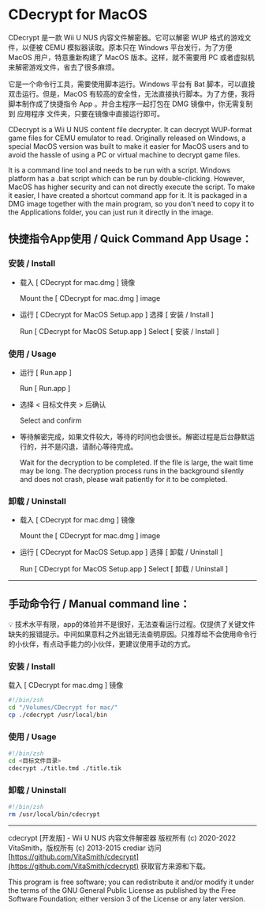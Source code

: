 # CDecrypt for MacOS

CDecrypt 是一款 Wii U NUS 内容文件解密器。它可以解密 WUP 格式的游戏文件，以便被 CEMU 模拟器读取。原本只在 Windows 平台发行，为了方便 MacOS 用户，特意重新构建了 MacOS 版本。这样，就不需要用 PC 或者虚拟机来解密游戏文件，省去了很多麻烦。

它是一个命令行工具，需要使用脚本运行。Windows 平台有 Bat 脚本，可以直接双击运行。但是，MacOS 有较高的安全性，无法直接执行脚本。为了方便，我将脚本制作成了快捷指令 App 。并合主程序一起打包在 DMG 镜像中，你无需复制到 应用程序 文件夹，只要在镜像中直接运行即可。

CDecrypt is a Wii U NUS content file decrypter. It can decrypt WUP-format game files for CEMU emulator to read. Originally released on Windows, a special MacOS version was built to make it easier for MacOS users and to avoid the hassle of using a PC or virtual machine to decrypt game files.

It is a command line tool and needs to be run with a script. Windows platform has a .bat script which can be run by double-clicking. However, MacOS has higher security and can not directly execute the script. To make it easier, I have created a shortcut command app for it. It is packaged in a DMG image together with the main program, so you don't need to copy it to the Applications folder, you can just run it directly in the image.

## 快捷指令App使用 / Quick Command App Usage：

### 安装 / Install

- 载入 [ CDecrypt for mac.dmg ] 镜像

  Mount the [ CDecrypt for mac.dmg ] image

- 运行 [ CDecrypt for MacOS Setup.app ] 选择 [ 安装 / Install ]

  Run [ CDecrypt for MacOS Setup.app ] Select [ 安装 / Install ]


### 使用 / Usage

- 运行 [ Run.app ]

  Run [ Run.app ]

- 选择 < 目标文件夹 > 后确认

  Select <Destination Folder> and confirm

- 等待解密完成，如果文件较大，等待的时间也会很长。解密过程是后台静默运行的，并不是闪退，请耐心等待完成。

  Wait for the decryption to be completed. If the file is large, the wait time may be long. The decryption process runs in the background silently and does not crash, please wait patiently for it to be completed.


### 卸载 / Uninstall

- 载入 [ CDecrypt for mac.dmg ] 镜像

  Mount the [ CDecrypt for mac.dmg ] image

- 运行 [ CDecrypt for MacOS Setup.app ] 选择 [ 卸载 / Uninstall ]

  Run [ CDecrypt for MacOS Setup.app ] Select [ 卸载 / Uninstall ]


---

## 手动命令行 / Manual command line：

<aside>
💡 技术水平有限，app的体验并不是很好，无法查看运行过程。仅提供了关键文件缺失的报错提示。中间如果意料之外出错无法查明原因。只推荐给不会使用命令行的小伙伴，有点动手能力的小伙伴，更建议使用手动的方式。
</aside>

### 安装 / Install

载入 [ CDecrypt for mac.dmg ] 镜像

```bash
#!/bin/zsh
cd "/Volumes/CDecrypt for mac/"
cp ./cdecrypt /usr/local/bin
```

### 使用 / Usage

```bash
#!/bin/zsh
cd <目标文件目录>
cdecrypt ./title.tmd ./title.tik
```

### 卸载 / Uninstall

```bash
#!/bin/zsh
rm /usr/local/bin/cdecrypt
```

---

cdecrypt [开发版] - Wii U NUS 内容文件解密器
版权所有 (c) 2020-2022 VitaSmith，版权所有 (c) 2013-2015 crediar
访问 [https://github.com/VitaSmith/cdecrypt](https://github.com/VitaSmith/cdecrypt) 获取官方来源和下载。

This program is free software; you can redistribute it and/or modify it under
the terms of the GNU General Public License as published by the Free Software
Foundation; either version 3 of the License or any later version.
